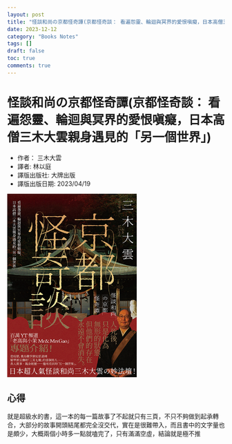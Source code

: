 ```yaml
---
layout: post
title: "怪談和尚の京都怪奇譚(京都怪奇談： 看遍怨靈、輪迴與冥界的愛恨嗔癡，日本高僧三木大雲親身遇見的「另一個世界」)"
date: 2023-12-12
category: "Books Notes"
tags: []
draft: false
toc: true
comments: true
---
```


# 怪談和尚の京都怪奇譚(京都怪奇談： 看遍怨靈、輪迴與冥界的愛恨嗔癡，日本高僧三木大雲親身遇見的「另一個世界」)
* 作者： 三木大雲
* 譯者: 林以庭
* 譯版出版社: 大牌出版
* 譯版出版日期: 2023/04/19

<img src="/assets/posts/京都怪奇譚.jpg" alt="" width="300"/>
<!-- more -->

## 心得
就是超級水的書，這一本的每一篇故事了不起就只有三頁，不只不夠做到起承轉合，大部分的故事開頭結尾都完全沒交代，實在是很難帶入，而且書中的文字量也是頗少，大概兩個小時多一點就嗑完了，只有滿滿空虛，結論就是極不推